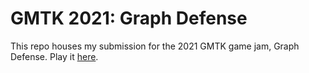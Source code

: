# GMTK 2021: Graph Defense

This repo houses my submission for the 2021 GMTK game jam, Graph Defense. Play it [here](https://diego-escalante.itch.io/graph-defense).
